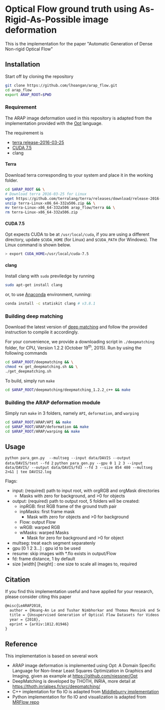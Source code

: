 # Optical Flow ground truth using As-Rigid-As-Possible image deformation
This is the implementation for the paper "Automatic Generation of Dense Non-rigid Optical Flow"

## Installation

Start off by cloning the repository
```sh
git clone https://github.com/lhoangan/arap_flow.git
cd arap_flow
export ARAP_ROOT=$PWD
```

### Requirement

The ARAP image deformation used in this repository is adapted from the implementation
provided with the [Opt](https://github.com/niessner/Opt) language.

The requirement is
- [terra release-2016-03-25](https://github.com/terralang/terra/releases)
- [CUDA 7.5](https://developer.nvidia.com/cuda-75-downloads-archive)
- clang


#### Terra

Download terra corresponding to your system and place it in the working folder.

```sh
cd $ARAP_ROOT && \
# Download terra 2016-03-25 for Linux
wget https://github.com/terralang/terra/releases/download/release-2016-03-25/terra-Linux-x86_64-332a506.zip && \
unzip terra-Linux-x86_64-332a506.zip && \
mv terra-Linux-x86_64-332a506 arap_flow/terra && \
rm terra-Linux-x86_64-332a506.zip
```

#### CUDA 7.5

Opt expects CUDA to be at `/usr/local/cuda`, if you are using a different
directory, update `$CUDA_HOME` (for Linux) and `$CUDA_PATH` (for Windows).
The Linux command is shown below.

```sh
> export CUDA_HOME=/usr/local/cuda-7.5
```

#### clang

Install clang with `sudo` previledge by running
```sh
sudo apt-get install clang
```
or, to use [Anaconda](https://www.anaconda.com/) environment, running:
```sh
conda install -c statiskit clang # v3.8.1
```

### Building deep matching

Download the latest version of
[deep matching](https://thoth.inrialpes.fr/src/deepmatching/ "DeepMatching: Deep Convolutional Matching") and follow the provided instruction to compile it accordingly.

For your convenience, we provide a downloading script in `./deepmatching` folder,
for CPU, Version 1.2.2 (October 19<sup>th</sup>, 2015).
Run by using the following commands

```sh
cd $ARAP_ROOT/deepmatching && \
chmod +x get_deepmatching.sh && \
./get_deepmatching.sh
```

To build, simply run `make`

```sh
cd $ARAP_ROOT/deepmatching/deepmatching_1.2.2_c++ && make
```

### Building the ARAP deformation module


Simply run `make` in 3 folders, namely `API`, `deformation`, and `warping`
```sh
cd $ARAP_ROOT/ARAP/API && make
cd $ARAP_ROOT/ARAP/deformation && make
cd $ARAP_ROOT/ARAP/warping && make
```


## Usage

`python para_gen.py  --multseg --input data/DAVIS --output data/DAVIS/test --fd 2`
`python para_gen.py --gpu 0 1 2 3 --input data/DAVIS/ --output data/DAVIS/fd3 --fd 3 --size 854 480 --multseg  2>&1 | tee DAVIS2.log`

Flags:
- input: (required) path to input root, with orgRGB and orgMask directories
    - Masks with zero for background, and >0 for objects
- output: (required) path to output root, 5 folders will be created:
    - inpRGB: first RGB frame of the ground truth pair
    - inpMasks: first frame mask
        - Mask with zero for objects and >0 for background
    - Flow: output Flow
    - wRGB: warped RGB
    - wMasks: warped Masks
        - Mask for zero for background and >0 for object
- multseg: treat each segment separatenly
- gpu [0 1 2 3...] : gpu id to be used
- resume: skip images with \*.flo exists in output/Flow
- fd: frame distance, 1 by default
- size [width] [height] : one size to scale all images to, required

## Citation

If you find this implementation useful and have applied for your research, please
consider citing this paper
``` latex
@misc{LeARAP2018,
  author = {Hoang-An Le and Tushar Nimbhorkar and Thomas Mensink and Sezer Karaoglu and Anil S. Baslamisli and Theo Gevers},
  title = {Unsupervised Generation of Optical Flow Datasets for Videos in the Wild},
  year = {2018},
  eprint = {arXiv:1812.01946}
}
```

## Reference
This implementation is based on several work
- ARAP image deformation is implemented using Opt: A Domain Specific Language 
for Non-linear Least Squares Optimization in Graphics and Imaging, given as
example at https://github.com/niessner/Opt
- DeepMatching is developed by THOTH, INRIA, more detail at
https://thoth.inrialpes.fr/src/deepmatching/
- C++ implemtation for flo IO is adapted from [Middleburry implementation](http://vision.middlebury.edu/flow/code/flow-code/flowIO.cpp)
- Python implementation for flo IO and visualization is adapted from [MRFlow repo](https://github.com/jswulff/mrflow/tree/master/utils)
